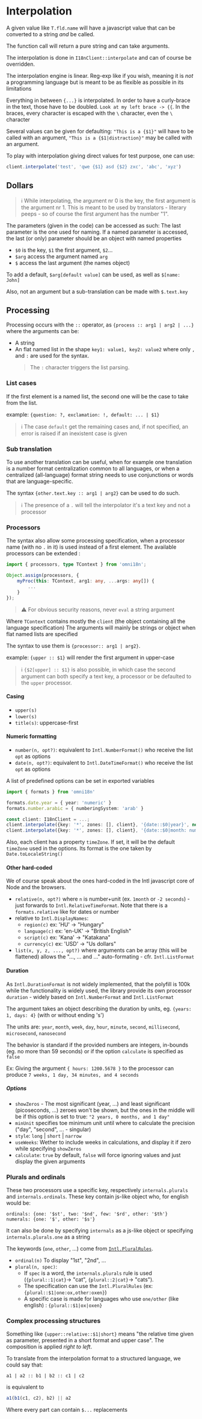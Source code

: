 # Interpolation

A given value like `T.fld.name` will have a javascript value that can be converted to a string _and_ be called.

The function call will return a pure string and can take arguments.

The interpolation is done in `I18nClient::interpolate` and can of course be overridden.

The interpolation engine is linear. Reg-exp like if you wish, meaning it is _not_ a programming language but is meant to be as flexible as possible in its limitations

Everything in between `{...}` is interpolated. In order to have a curly-brace in the text, those have to be doubled. `Look at my left brace -> {{`.
In the braces, every character is escaped with the `\` character, even the `\` character

Several values can be given for defaulting:
`"This is a {$1}"` will have to be called with an argument, `"This is a {$1|distraction}"` may be called with an argument.

To play with interpolation giving direct values for test purpose, one can use:

```js
client.interpolate('test', 'qwe {$1} asd {$2} zxc', 'abc', 'xyz')
```

## Dollars

> :information_source: While interpolating, the argument nr 0 is the key, the first argument is the argument nr 1. This is meant to be used by translators - literary peeps - so of course the first argument has the number "1".

The parameters (given in the code) can be accessed as such:
The last parameter is the one used for naming. If a named parameter is accessed, the last (or only) parameter should be an object with named properties

- `$0` is the key, `$1` the first argument, `$2`...
- `$arg` access the argument named `arg`
- `$` access the last argument (the names object)

To add a default, `$arg[default value]` can be used, as well as `$[name: John]`

Also, not an argument but a sub-translation can be made with `$.text.key`

## Processing

Processing occurs with the `::` operator, as `{process :: arg1 | arg2 | ...}` where the arguments can be:

- A string
- An flat named list in the shape `key1: value1, key2: value2` where only `,` and `:` are used for the syntax.
  > The `:` character triggers the list parsing.

### List cases

If the first element is a named list, the second one will be the case to take from the list.

example: `{question: ?, exclamation: !, default: ... | $1}`

> :information_source: The case `default` get the remaining cases and, if not specified, an error is raised if an inexistent case is given

### Sub translation

To use another translation can be useful, when for example one translation is a number format centralization common to all languages, or when a centralized (all-language) format string needs to use conjunctions or words that are language-specific.

The syntax `{other.text.key :: arg1 | arg2}` can be used to do such.

> :information_source: The presence of a `.` will tell the interpolator it's a text key and not a processor

### Processors

The syntax also allow some processing specification, when a processor name (with no `.` in it) is used instead of a first element. The available processors can be extended :

```ts
import { processors, type TContext } from 'omni18n';

Object.assign(processors, {
	myProc(this: TContext, arg1: any, ...args: any[]) {
		...
	}
});
```

> :warning: For obvious security reasons, never `eval` a string argument

Where `TContext` contains mostly the `client` (the object containing all the language specification)
The arguments will mainly be strings or object when flat named lists are specified

The syntax to use them is `{processor:: arg1 | arg2}`.

example: `{upper :: $1}` will render the first argument in upper-case

> :information_source: `{$2[upper] :: $1}` is also possible, in which case the second argument can both specify a text key, a processor or be defaulted to the `upper` processor.

#### Casing

- `upper(s)`
- `lower(s)`
- `title(s)`: uppercase-first

#### Numeric formatting

- `number(n, opt?)`: equivalent to `Intl.NumberFormat()` who receive the list `opt` as options
- `date(n, opt?)`: equivalent to `Intl.DateTimeFormat()` who receive the list `opt` as options

A list of predefined options can be set in exported variables

```ts
import { formats } from 'omni18n'

formats.date.year = { year: 'numeric' }
formats.number.arabic = { numberingSystem: 'arab' }

const client: I18nClient = ...;
client.interpolate({key: '*', zones: [], client}, '{date::$0|year}', new Date('2021-11-01T12:34:56.789Z'));	// 2021
client.interpolate({key: '*', zones: [], client}, '{date::$0|month: numeric}', new Date('2021-11-01T12:34:56.789Z'));	// 11
```

Also, each client has a property `timeZone`. If set, it will be the default `timeZone` used in the options.
Its format is the one taken by `Date.toLocaleString()`

#### Other hard-coded

We of course speak about the ones hard-coded in the Intl javascript core of Node and the browsers.

- `relative(n, opt?)` where `n` is number+unit (ex. `1month` or `-2 seconds`) - just forwards to `Intl.RelativeTimeFormat`. Note that there is a `formats.relative` like for dates or number
- relative to `Intl.DisplayNames`:
  - `region(c)` ex: 'HU' -> "Hungary"
  - `language(c)` ex: 'en-UK' -> "British English"
  - `script(c)` ex: 'Kana' -> "Katakana"
  - `currency(c)` ex: 'USD' -> "Us dollars"
- `list(x, y, z, ..., opt?)` where arguments can be array (this will be flattened) allows the "..., ... and ..." auto-formating - cfr. `Intl.ListFormat`

#### Duration

As `Intl.DurationFormat` is not widely implemented, that the polyfill is 100k while the functionality is widely used, the library provide its own processor `duration` - widely based on `Intl.NumberFormat` and `Intl.ListFormat`

The argument takes an object describing the duration by units, eg. `{years: 1, days: 4}` (with or without ending 's')

The units are: `year`, `month`, `week`, `day`, `hour`, `minute`, `second`, `millisecond`, `microsecond`, `nanosecond`

The behavior is standard if the provided numbers are integers, in-bounds (eg. no more than 59 seconds) or if the option `calculate` is specified as `false`

Ex: Giving the argument `{ hours: 1200.5678 }` to the processor can produce `7 weeks, 1 day, 34 minutes, and 4 seconds`

##### Options

- `showZeros` - The most significant (year, ...) and least significant (picoseconds, ...) zeroes won't be shown, but the ones in the middle will be if this option is set to true: `"2 years, 0 months, and 1 day"`
- `minUnit` specifies toe minimum unit until where to calculate the precision ("day", "second", ... - singular)
- `style`: `long` | `short` | `narrow`
- `useWeeks`: Wether to include weeks in calculations, and display it if zero while specifying `showZeros`
- `calculate`: `true` by default, `false` will force ignoring values and just display the given arguments

### Plurals and ordinals

These two processors use a specific key, respectively `internals.plurals` and `internals.ordinals`.
These key contain js-like object who, for english would be:

```
ordinals: {one: '$st', two: '$nd', few: '$rd', other: '$th'}
numerals: {one: '$', other: '$s'}
```

It can also be done by specifying `internals` as a js-like object or specifying `internals.plurals.one` as a string

The keywords (`one`, `other`, ...) come from [`Intl.PluralRules`](https://developer.mozilla.org/en-US/docs/Web/JavaScript/Reference/Global_Objects/Intl/PluralRules).

- `ordinal(n)` To display "1st", "2nd", ...
- `plural(n, spec)`:
  - If `spec` is a word, the `internals.plurals` rule is used (`{plural::1|cat}`-> "cat", `{plural::2|cat}`-> "cats").
  - The specification can use the `Intl.PluralRules` (ex: `{plural::$1|one:ox,other:oxen}`)
  - A specific case is made for languages who use `one/other` (like english) : `{plural::$1|ox|oxen}`

### Complex processing structures

Something like `{upper::relative::$1|short}` means "the relative time given as parameter, presented in a short format and upper case". The composition is applied _right to left_.

To translate from the interpolation format to a structured language, we could say that:

```
a1 | a2 :: b1 | b2 :: c1 | c2
```

is equivalent to

```js
a1(b1(c1, c2), b2) || a2
```

Where every part can contain `$...` replacements
